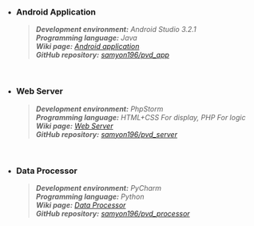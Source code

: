 * ### Android Application
	> _**Development environment:** Android Studio 3.2.1_  
	> _**Programming language:** Java_  
	> _**Wiki page:** [Android application](www.mywiki.com)_  
	> _**GitHub repository:** [samyon196/pvd_app](https://github.com/samyon196/pvd_app/)_  	
<br />

* ### Web Server
	> _**Development environment:** PhpStorm_  
	> _**Programming language:** HTML+CSS For display, PHP For logic_  
	> _**Wiki page:** [Web Server](www.mywiki.com)_  
	> _**GitHub repository:** [samyon196/pvd_server](https://github.com/samyon196/pvd_server/)_  
<br />

* ### Data Processor
	> _**Development environment:** PyCharm_  
	> _**Programming language:** Python_  
	> _**Wiki page:** [Data Processor](www.mywiki.com)_  
	> _**GitHub repository:** [samyon196/pvd_processor](https://github.com/samyon196/pvd_processor/)_  
<br />

